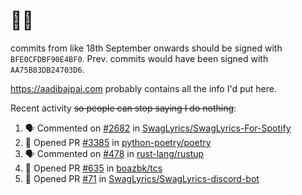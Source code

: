 # 👋🏻
<!--
**aadibajpai/aadibajpai** is a ✨ _special_ ✨ repository because its `README.md` (this file) appears on your GitHub profile.
-->
commits from like 18th September onwards should be signed with `BFE0CFDBF90E4BF0`. Prev. commits would have been signed with `AA75B83DB24703D6`.

https://aadibajpai.com probably contains all the info I'd put here.

Recent activity ~~so people can stop saying I do nothing~~:
<!--START_SECTION:activity-->
1. 🗣 Commented on [#2682](https://github.com/SwagLyrics/SwagLyrics-For-Spotify/issues/2682) in [SwagLyrics/SwagLyrics-For-Spotify](https://github.com/SwagLyrics/SwagLyrics-For-Spotify)
2. 💪 Opened PR [#3385](https://github.com/python-poetry/poetry/pull/3385) in [python-poetry/poetry](https://github.com/python-poetry/poetry)
3. 🗣 Commented on [#478](https://github.com/rust-lang/rustup/issues/478) in [rust-lang/rustup](https://github.com/rust-lang/rustup)
4. 💪 Opened PR [#635](https://github.com/boazbk/tcs/pull/635) in [boazbk/tcs](https://github.com/boazbk/tcs)
5. 💪 Opened PR [#71](https://github.com/SwagLyrics/SwagLyrics-discord-bot/pull/71) in [SwagLyrics/SwagLyrics-discord-bot](https://github.com/SwagLyrics/SwagLyrics-discord-bot)
<!--END_SECTION:activity-->
